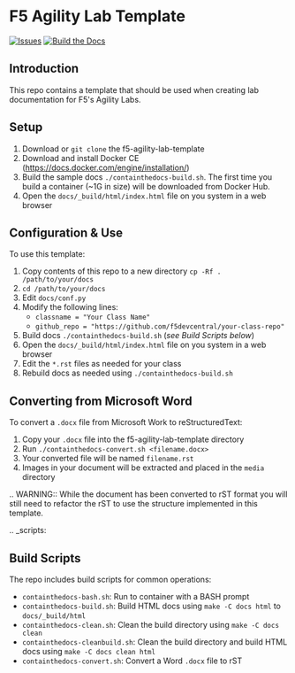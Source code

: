 F5 Agility Lab Template
=======================

[![Issues](https://img.shields.io/github/issues/f5devcentral/f5-agility-labs-nginx.svg)](https://github.com/f5devcentral/f5-agility-labs-nginx/issues)
[![Build the Docs](https://github.com/f5devcentral/f5-agility-labs-nginx/actions/workflows/build-the-docs.yml/badge.svg)](https://github.com/f5devcentral/f5-agility-labs-nginx/actions/workflows/build-the-docs.yml)

Introduction
------------

This repo contains a template that should be used when creating lab
documentation for F5's Agility Labs.

Setup
-----

1. Download or ``git clone`` the f5-agility-lab-template
2. Download and install Docker CE (https://docs.docker.com/engine/installation/)
3. Build the sample docs ``./containthedocs-build.sh``. The first time you
   build a container (~1G in size) will be downloaded from Docker Hub.
4. Open the ``docs/_build/html/index.html`` file on you system in a web browser

Configuration & Use
-------------------

To use this template:

1. Copy contents of this repo to a new directory
   ``cp -Rf . /path/to/your/docs``
2. ``cd /path/to/your/docs``
3. Edit ``docs/conf.py``
4. Modify the following lines:
   - ``classname = "Your Class Name"``
   - ``github_repo = "https://github.com/f5devcentral/your-class-repo"``
5. Build docs ``./containthedocs-build.sh`` (*see Build Scripts below*)
6. Open the ``docs/_build/html/index.html`` file on you system in a web browser
7. Edit the ``*.rst`` files as needed for your class
8. Rebuild docs as needed using ``./containthedocs-build.sh``

Converting from Microsoft Word
------------------------------

To convert a ``.docx`` file from Microsoft Work to reStructuredText:

1. Copy your ``.docx`` file into the f5-agility-lab-template directory
2. Run ``./containthedocs-convert.sh <filename.docx>``
3. Your converted file will be named ``filename.rst``
4. Images in your document will be extracted and placed in the ``media``
   directory

.. WARNING:: While the document has been converted to rST format you will still
   need to refactor the rST to use the structure implemented in this template.

.. _scripts:

Build Scripts
-------------

The repo includes build scripts for common operations:

- ``containthedocs-bash.sh``: Run to container with a BASH prompt
- ``containthedocs-build.sh``: Build HTML docs using ``make -C docs html`` to
  ``docs/_build/html``
- ``containthedocs-clean.sh``: Clean the build directory using
  ``make -C docs clean``
- ``containthedocs-cleanbuild.sh``: Clean the build directory and build HTML
  docs using ``make -C docs clean html``
- ``containthedocs-convert.sh``: Convert a Word ``.docx`` file to rST
